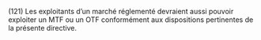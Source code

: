 (121) Les exploitants d’un marché réglementé devraient aussi pouvoir exploiter un MTF ou un OTF conformément aux dispositions pertinentes de la présente directive.